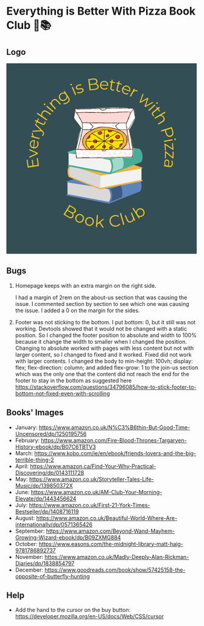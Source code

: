 # Everything is Better With Pizza Book Club 🍕📚

## Logo

![Logo](assets/images/logo.png)

## Bugs
1. Homepage keeps with an extra margin on the right side.

    I had a margin of 2rem on the about-us section that was causing the issue. I commented section by section to see which one was causing the issue. I added a 0 on the margin for the sides.
2. Footer was not sticking to the bottom.
    I put bottom: 0, but it still was not working. Devtools showed that it would not be changed with a static position. So I changed the footer position to absolute and width to 100% because it change the width to smaller when I changed the position.
    Changing to absolute worked with pages with less content but not with larger content, so I changed to fixed and it worked.
    Fixed did not work with larger contents. I changed the body to min-height: 100vh; display: flex; flex-direction: column; and added flex-grow: 1 to the join-us section which was the only one that the content did not reach the end for the footer to stay in the bottom as suggested here https://stackoverflow.com/questions/34796085/how-to-stick-footer-to-bottom-not-fixed-even-with-scrolling
    
    

## Books' Images
- January: https://www.amazon.co.uk/N%C3%B6thin-But-Good-Time-Uncensored/dp/1250195756
- February: https://www.amazon.com/Fire-Blood-Thrones-Targaryen-History-ebook/dp/B07C6TBTV3
- March: https://www.kobo.com/ie/en/ebook/friends-lovers-and-the-big-terrible-thing-2
- April: https://www.amazon.ca/Find-Your-Why-Practical-Discovering/dp/0143111728
- May: https://www.amazon.co.uk/Storyteller-Tales-Life-Music/dp/139850372X
- June: https://www.amazon.co.uk/AM-Club-Your-Morning-Elevate/dp/1443456624
- July: https://www.amazon.co.uk/First-21-York-Times-Bestseller/dp/1408716119
- August: https://www.amazon.co.uk/Beautiful-World-Where-Are-internationally/dp/0571365426
- September: https://www.amazon.com/Beyond-Wand-Mayhem-Growing-Wizard-ebook/dp/B09ZXMG884
- October: https://www.easons.com/the-midnight-library-matt-haig-9781786892737
- November: https://www.amazon.co.uk/Madly-Deeply-Alan-Rickman-Diaries/dp/1838854797
- December: https://www.goodreads.com/book/show/57425158-the-opposite-of-butterfly-hunting

## Help
- Add the hand to the cursor on the buy button: https://developer.mozilla.org/en-US/docs/Web/CSS/cursor
